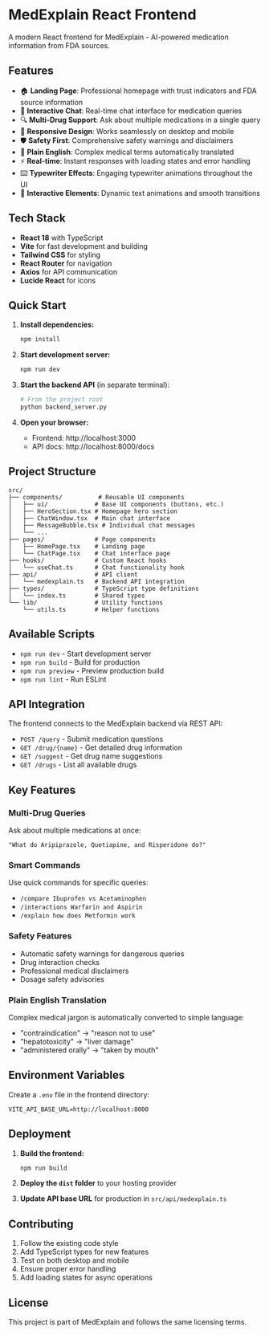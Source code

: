 # MedExplain React Frontend

A modern React frontend for MedExplain - AI-powered medication information from FDA sources.

## Features

- 🏠 **Landing Page**: Professional homepage with trust indicators and FDA source information
- 💬 **Interactive Chat**: Real-time chat interface for medication queries
- 🔍 **Multi-Drug Support**: Ask about multiple medications in a single query
- 📱 **Responsive Design**: Works seamlessly on desktop and mobile
- 🛡️ **Safety First**: Comprehensive safety warnings and disclaimers
- 🌟 **Plain English**: Complex medical terms automatically translated
- ⚡ **Real-time**: Instant responses with loading states and error handling
- ⌨️ **Typewriter Effects**: Engaging typewriter animations throughout the UI
- 🎨 **Interactive Elements**: Dynamic text animations and smooth transitions

## Tech Stack

- **React 18** with TypeScript
- **Vite** for fast development and building
- **Tailwind CSS** for styling
- **React Router** for navigation
- **Axios** for API communication
- **Lucide React** for icons

## Quick Start

1. **Install dependencies:**
   ```bash
   npm install
   ```

2. **Start development server:**
   ```bash
   npm run dev
   ```

3. **Start the backend API** (in separate terminal):
   ```bash
   # From the project root
   python backend_server.py
   ```

4. **Open your browser:**
   - Frontend: http://localhost:3000
   - API docs: http://localhost:8000/docs

## Project Structure

```
src/
├── components/          # Reusable UI components
│   ├── ui/             # Base UI components (buttons, etc.)
│   ├── HeroSection.tsx # Homepage hero section
│   ├── ChatWindow.tsx  # Main chat interface
│   ├── MessageBubble.tsx # Individual chat messages
│   └── ...
├── pages/              # Page components
│   ├── HomePage.tsx    # Landing page
│   └── ChatPage.tsx    # Chat interface page
├── hooks/              # Custom React hooks
│   └── useChat.ts      # Chat functionality hook
├── api/                # API client
│   └── medexplain.ts   # Backend API integration
├── types/              # TypeScript type definitions
│   └── index.ts        # Shared types
└── lib/                # Utility functions
    └── utils.ts        # Helper functions
```

## Available Scripts

- `npm run dev` - Start development server
- `npm run build` - Build for production
- `npm run preview` - Preview production build
- `npm run lint` - Run ESLint

## API Integration

The frontend connects to the MedExplain backend via REST API:

- `POST /query` - Submit medication questions
- `GET /drug/{name}` - Get detailed drug information
- `GET /suggest` - Get drug name suggestions
- `GET /drugs` - List all available drugs

## Key Features

### Multi-Drug Queries
Ask about multiple medications at once:
```
"What do Aripiprazole, Quetiapine, and Risperidone do?"
```

### Smart Commands
Use quick commands for specific queries:
- `/compare Ibuprofen vs Acetaminophen`
- `/interactions Warfarin and Aspirin`
- `/explain how does Metformin work`

### Safety Features
- Automatic safety warnings for dangerous queries
- Drug interaction checks
- Professional medical disclaimers
- Dosage safety advisories

### Plain English Translation
Complex medical jargon is automatically converted to simple language:
- "contraindication" → "reason not to use"
- "hepatotoxicity" → "liver damage"
- "administered orally" → "taken by mouth"

## Environment Variables

Create a `.env` file in the frontend directory:

```env
VITE_API_BASE_URL=http://localhost:8000
```

## Deployment

1. **Build the frontend:**
   ```bash
   npm run build
   ```

2. **Deploy the `dist` folder** to your hosting provider

3. **Update API base URL** for production in `src/api/medexplain.ts`

## Contributing

1. Follow the existing code style
2. Add TypeScript types for new features
3. Test on both desktop and mobile
4. Ensure proper error handling
5. Add loading states for async operations

## License

This project is part of MedExplain and follows the same licensing terms.